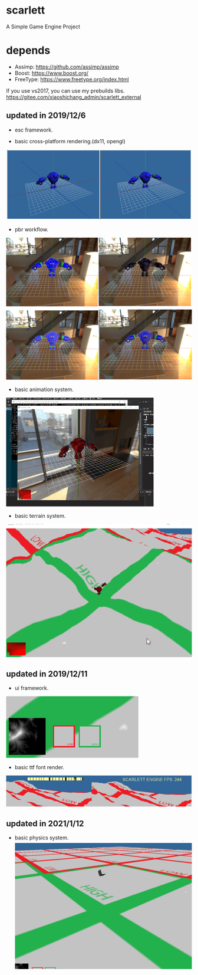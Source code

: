 # scarlett
A Simple Game Engine Project


# depends
+	Assimp: https://github.com/assimp/assimp
+	Boost: https://www.boost.org/
+	FreeType: https://www.freetype.org/index.html

If you use vs2017, you can use my prebuilds libs. https://gitee.com/xiaoshichang_admin/scarlett_external


## updated in 2019/12/6
+	esc framework.

+	basic cross-platform rendering.(dx11, opengl)

![img](Document/Resources/crossplatform.png)

+	pbr workflow.

![img](Document/Resources/PBR.png)

+	basic animation system.

![img](Document/Resources/animation.gif)

+	basic terrain system.

![img](Document/Resources/20191206.gif)


## updated in 2019/12/11
+	ui framework.

![img](Document/Resources/ui_framework.png)

+	basic ttf font render.

![img](Document/Resources/basic_font_render.png)

## updated in 2021/1/12
+   basic physics system.
![img](Document/Resources/RigidBody.gif)

